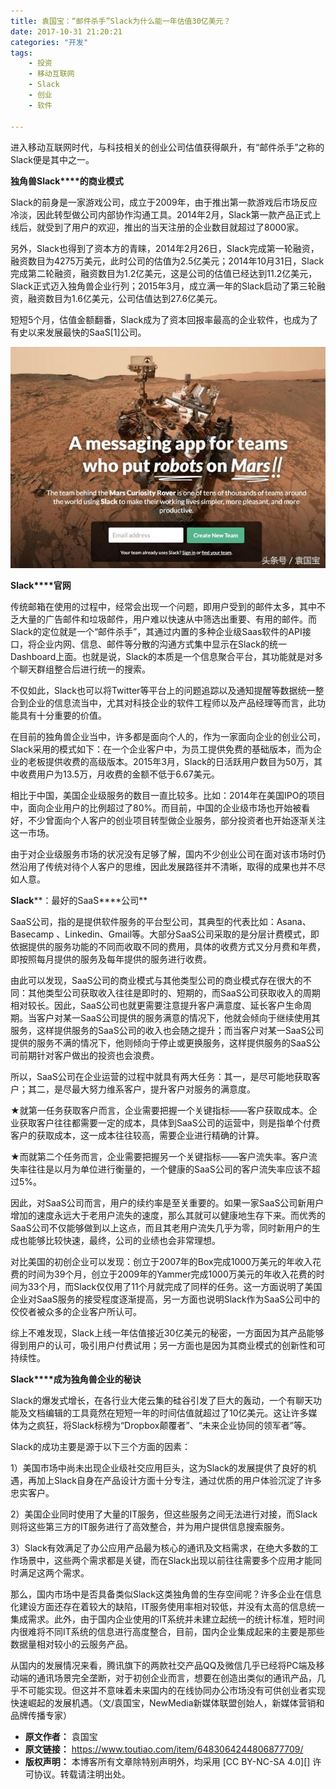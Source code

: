 ```yaml
---
title: 袁国宝：“邮件杀手”Slack为什么能一年估值30亿美元？
date: 2017-10-31 21:20:21
categories: "开发"
tags:
	- 投资
	- 移动互联网
	- Slack
	- 创业
	- 软件

---
```


进入移动互联网时代，与科技相关的创业公司估值获得飙升，有“邮件杀手”之称的Slack便是其中之一。  


**独角兽Slack****的商业模式**

Slack的前身是一家游戏公司，成立于2009年，由于推出第一款游戏后市场反应冷淡，因此转型做公司内部协作沟通工具。2014年2月，Slack第一款产品正式上线后，就受到了用户的欢迎，推出的当天注册的企业数目就超过了8000家。

另外，Slack也得到了资本方的青睐，2014年2月26日，Slack完成第一轮融资，融资数目为4275万美元，此时公司的估值为2.5亿美元；2014年10月31日，Slack完成第二轮融资，融资数目为1.2亿美元，这是公司的估值已经达到11.2亿美元，Slack正式迈入独角兽企业行列；2015年3月，成立满一年的Slack启动了第三轮融资，融资数目为1.6亿美元，公司估值达到27.6亿美元。

短短5个月，估值金额翻番，Slack成为了资本回报率最高的企业软件，也成为了有史以来发展最快的SaaS\[1\]公司。

![袁国宝：“邮件杀手”Slack为什么能一年估值30亿美元？][Slack_30]

**Slack****官网**

传统邮箱在使用的过程中，经常会出现一个问题，即用户受到的邮件太多，其中不乏大量的广告邮件和垃圾邮件，用户难以快速从中筛选出重要、有用的邮件。而Slack的定位就是一个“邮件杀手”，其通过内置的多种企业级Saas软件的API接口，将企业内网、信息、邮件等分散的沟通方式集中显示在Slack的统一Dashboard上面。也就是说，Slack的本质是一个信息聚合平台，其功能就是对多个聊天群组整合后进行统一的搜索。

不仅如此，Slack也可以将Twitter等平台上的问题追踪以及通知提醒等数据统一整合到企业的信息流当中，尤其对科技企业的软件工程师以及产品经理等而言，此功能具有十分重要的价值。

在目前的独角兽企业当中，许多都是面向个人的，作为一家面向企业的创业公司，Slack采用的模式如下：在一个企业客户中，为员工提供免费的基础版本，而为企业的老板提供收费的高级版本。2015年3月，Slack的日活跃用户数目为50万，其中收费用户为13.5万，月收费的金额不低于6.67美元。

相比于中国，美国企业级服务的数目一直比较多。比如：2014年在美国IPO的项目中，面向企业用户的比例超过了80%。而目前，中国的企业级市场也开始被看好，不少曾面向个人客户的创业项目转型做企业服务，部分投资者也开始逐渐关注这一市场。

由于对企业级服务市场的状况没有足够了解，国内不少创业公司在面对该市场时仍然沿用了传统对待个人客户的思维，因此发展路径并不清晰，取得的成果也并不尽如人意。

**Slack****：最好的SaaS****公司**

SaaS公司，指的是提供软件服务的平台型公司，其典型的代表比如：Asana、Basecamp 、Linkedin、Gmail等。大部分SaaS公司采取的是分层计费模式，即依据提供的服务功能的不同而收取不同的费用，具体的收费方式又分月费和年费，即按照每月提供的服务及每年提供的服务进行收费。

由此可以发现，SaaS公司的商业模式与其他类型公司的商业模式存在很大的不同：其他类型公司获取收入往往是即时的、短期的，而SaaS公司获取收入的周期相对较长。因此，SaaS公司也就更需要注意提升客户满意度、延长客户生命周期。当客户对某一SaaS公司提供的服务满意的情况下，他就会倾向于继续使用其服务，这样提供服务的SaaS公司的收入也会随之提升；而当客户对某一SaaS公司提供的服务不满的情况下，他则倾向于停止或更换服务，这样提供服务的SaaS公司前期针对客户做出的投资也会浪费。

所以，SaaS公司在企业运营的过程中就具有两大任务：其一，是尽可能地获取客户；其二，是尽最大努力维系客户，提升客户对服务的满意度。

★就第一任务获取客户而言，企业需要把握一个关键指标——客户获取成本。企业获取客户往往都需要一定的成本，具体到SaaS公司的运营中，则是指单个付费客户的获取成本，这一成本往往较高，需要企业进行精确的计算。

★而就第二个任务而言，企业需要把握另一个关键指标——客户流失率。客户流失率往往是以月为单位进行衡量的，一个健康的SaaS公司的客户流失率应该不超过5%。

因此，对SaaS公司而言，用户的续约率是至关重要的。如果一家SaaS公司新用户增加的速度永远大于老用户流失的速度，那么其就可以健康地生存下来。而优秀的SaaS公司不仅能够做到以上这点，而且其老用户流失几乎为零，同时新用户的生成也能够比较快速，最终，公司的业绩也会非常理想。

对比美国的初创企业可以发现：创立于2007年的Box完成1000万美元的年收入花费的时间为39个月，创立于2009年的Yammer完成1000万美元的年收入花费的时间为33个月，而Slack仅仅用了11个月就完成了同样的任务。这一方面说明了美国企业对SaaS服务的接受程度逐渐提高，另一方面也说明Slack作为SaaS公司中的佼佼者被众多的企业客户所认可。

综上不难发现，Slack上线一年估值接近30亿美元的秘密，一方面因为其产品能够得到用户的认可，吸引用户付费试用；另一方面也是因为其商业模式的创新性和可持续性。

**Slack****成为独角兽企业的秘诀**

Slack的爆发式增长，在各行业大佬云集的硅谷引发了巨大的轰动，一个有聊天功能及文档编辑的工具竟然在短短一年的时间估值就超过了10亿美元。这让许多媒体为之疯狂，将Slack标榜为“Dropbox颠覆者”、“未来企业协同的领军者”等。

Slack的成功主要是源于以下三个方面的因素：

1）美国市场中尚未出现企业级社交应用巨头，这为Slack的发展提供了良好的机遇，再加上Slack自身在产品设计方面十分专注，通过优质的用户体验沉淀了许多忠实客户。

2）美国企业同时使用了大量的IT服务，但这些服务之间无法进行对接，而Slack则将这些第三方的IT服务进行了高效整合，并为用户提供信息搜索服务。

3）Slack有效满足了办公应用产品最为核心的通讯及文档需求，在绝大多数的工作场景中，这些两个需求都是关键，而在Slack出现以前往往需要多个应用才能同时满足这两个需求。

那么，国内市场中是否具备类似Slack这类独角兽的生存空间呢？许多企业在信息化建设方面还存在着较大的缺陷，IT服务使用率相对较低，并没有太高的信息统一集成需求。此外，由于国内企业使用的IT系统并未建立起统一的统计标准，短时间内很难将不同IT系统的信息进行高度整合，目前，国内企业集成起来的主要是那些数据量相对较小的云服务产品。

从国内的发展情况来看，腾讯旗下的两款社交产品QQ及微信几乎已经将PC端及移动端的通讯场景完全垄断，对于初创企业而言，想要在创造出类似的通讯产品，几乎不可能实现。但这并不意味着未来国内的在线协同办公市场没有可供创业者实现快速崛起的发展机遇。（文/袁国宝，NewMedia新媒体联盟创始人，新媒体营销和品牌传播专家）


[Slack_30]: static/resources/crawler/AZBF-E2JI-IVFJ.jpg
 *  **原文作者：** 袁国宝
 *  **原文链接：** https://www.toutiao.com/item/6483064244806877709/
 *  **版权声明：** 本博客所有文章除特别声明外，均采用 [CC BY-NC-SA 4.0][] 许可协议。转载请注明出处。
